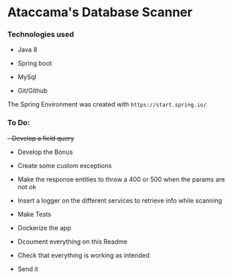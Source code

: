 <H1>Ataccama's Database Scanner</H1>

<H3>Technologies used</H3>

- Java 8

- Spring boot

- MySql

- Git/Github

The Spring Environment was created with `https://start.spring.io/`

<H3>To Do:</H3>
 
 ~~- Develop a field query~~
 
 - Develop the Bonus 
 
 - Create some custom exceptions
 
 - Make the response entities to throw a 400 or 500 when the params are not ok
 
 - Insert a logger on the different services to retrieve info while scanning
 
 - Make Tests
 
 - Dockerize the app 
 
 - Dcoument everything on this Readme 
 
 - Check that everything is working as intended
 
 - Send it

